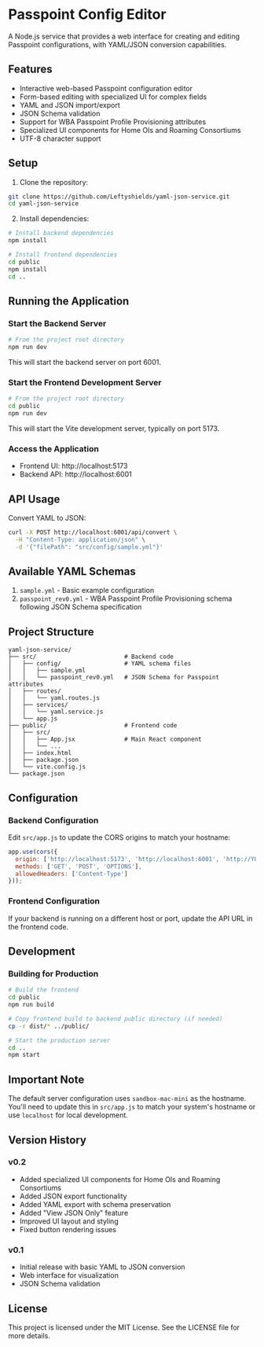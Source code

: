 # Passpoint Config Editor

A Node.js service that provides a web interface for creating and editing Passpoint configurations, with YAML/JSON conversion capabilities.

## Features

- Interactive web-based Passpoint configuration editor
- Form-based editing with specialized UI for complex fields
- YAML and JSON import/export
- JSON Schema validation
- Support for WBA Passpoint Profile Provisioning attributes
- Specialized UI components for Home OIs and Roaming Consortiums
- UTF-8 character support

## Setup

1. Clone the repository:
```bash
git clone https://github.com/Leftyshields/yaml-json-service.git
cd yaml-json-service
```

2. Install dependencies:
```bash
# Install backend dependencies
npm install

# Install frontend dependencies
cd public
npm install
cd ..
```

## Running the Application

### Start the Backend Server

```bash
# From the project root directory
npm run dev
```

This will start the backend server on port 6001.

### Start the Frontend Development Server

```bash
# From the project root directory
cd public
npm run dev
```

This will start the Vite development server, typically on port 5173.

### Access the Application

- Frontend UI: http://localhost:5173
- Backend API: http://localhost:6001

## API Usage

Convert YAML to JSON:
```bash
curl -X POST http://localhost:6001/api/convert \
  -H "Content-Type: application/json" \
  -d '{"filePath": "src/config/sample.yml"}'
```

## Available YAML Schemas

1. `sample.yml` - Basic example configuration
2. `passpoint_rev0.yml` - WBA Passpoint Profile Provisioning schema following JSON Schema specification

## Project Structure
```
yaml-json-service/
├── src/                         # Backend code
│   ├── config/                  # YAML schema files
│   │   ├── sample.yml
│   │   └── passpoint_rev0.yml   # JSON Schema for Passpoint attributes
│   ├── routes/
│   │   └── yaml.routes.js
│   ├── services/
│   │   └── yaml.service.js
│   └── app.js
├── public/                      # Frontend code
│   ├── src/
│   │   ├── App.jsx              # Main React component
│   │   └── ...
│   ├── index.html
│   ├── package.json
│   └── vite.config.js
└── package.json
```

## Configuration

### Backend Configuration

Edit `src/app.js` to update the CORS origins to match your hostname:
```javascript
app.use(cors({
  origin: ['http://localhost:5173', 'http://localhost:6001', 'http://YOUR-HOSTNAME:6001'],
  methods: ['GET', 'POST', 'OPTIONS'],
  allowedHeaders: ['Content-Type']
}));
```

### Frontend Configuration

If your backend is running on a different host or port, update the API URL in the frontend code.

## Development

### Building for Production

```bash
# Build the frontend
cd public
npm run build

# Copy frontend build to backend public directory (if needed)
cp -r dist/* ../public/

# Start the production server
cd ..
npm start
```

## Important Note

The default server configuration uses `sandbox-mac-mini` as the hostname. You'll need to update this in `src/app.js` to match your system's hostname or use `localhost` for local development.

## Version History

### v0.2
- Added specialized UI components for Home OIs and Roaming Consortiums
- Added JSON export functionality
- Added YAML export with schema preservation
- Added "View JSON Only" feature
- Improved UI layout and styling
- Fixed button rendering issues

### v0.1
- Initial release with basic YAML to JSON conversion
- Web interface for visualization
- JSON Schema validation

## License
This project is licensed under the MIT License. See the LICENSE file for more details.